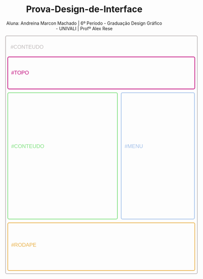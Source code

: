 # Prova-Design-de-Interface
Aluna: Andreina Marcon Machado | 6º Período - Graduação Design Gráfico - UNIVALI | Profº Alex Rese
<!DOCTYPE html>
<html lang="en">
<head style="text-align: center;">
    <meta charset="UTF-8">
    <meta http-equiv="X-UA-Compatible" content="IE=edge">
    <meta name="viewport" content="width=device-width, initial-scale=1.0">
    <title>Prova Andreina Marcon</title>
</head>
<body style="text-align: center;">
    <div style="border: 2px solid; width: 610px; height: 755px; border-radius: 5px; color: rgb(192, 187, 187)">
        <div style=" width: 595px; height: 50px; float: left; margin: 5px;">
            <p style="text-align: justify; margin: 10px; font-family: Impact, Haettenschweiler, 'Arial Narrow Bold', sans-serif ; font-size: larger; font-weight: 100; padding-top: 10px; color: rgb(192, 187, 187)"> #CONTEUDO</p>
        </div>
        <div style="border: 2px solid; width: 595px; height: 100px; float: left; margin: 5px; border-radius: 5px; color:rgb(194, 11, 124); ">
            <p style="text-align: justify; margin: 10px; font-family: Impact, Haettenschweiler, 'Arial Narrow Bold', sans-serif ; font-size: larger; padding-top: 30px; font-weight: 100; color:rgb(194, 11, 124)">#TOPO</p>
        </div>
        <div style="border: 2px solid; width: 348px; height: 400px; float: left; margin: 5px; border-radius: 5px; color:rgb(128, 225, 128)">
            <p style="text-align: justify; margin: 10px; font-family: Impact, Haettenschweiler, 'Arial Narrow Bold', sans-serif ; font-size: larger; padding-top: 150px; font-weight: 100; color:rgb(128, 225, 128)"> #CONTEUDO</p>
        </div>
        <div style="border: 2px solid; width: 232px; height: 400px; float: left;  margin: 5px; border-radius: 5px; color:rgb(164, 193, 234)"> 
            <p style="text-align: justify; margin: 10px; font-family: Impact, Haettenschweiler, 'Arial Narrow Bold', sans-serif ; font-size: larger; padding-top: 150px; font-weight: 100; color:rgb(164, 193, 234)"> #MENU</p>
        </div>
        <div style="border: 2px solid; width: 595px; height: 150px; float: left; margin: 5px; border-radius: 5px; color:rgb(233, 177, 74)">
            <p style="text-align: justify; margin: 10px; font-family: Impact, Haettenschweiler, 'Arial Narrow Bold', sans-serif ; font-size: larger; padding-top: 50px; font-weight: 100; color:rgb(233, 177, 74)"> #RODAPE</p>
            </div>
    </div>
</body>
</html>
